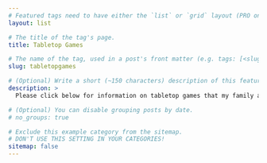 ```yaml
---
# Featured tags need to have either the `list` or `grid` layout (PRO only).
layout: list

# The title of the tag's page.
title: Tabletop Games

# The name of the tag, used in a post's front matter (e.g. tags: [<slug>]).
slug: tabletopgames

# (Optional) Write a short (~150 characters) description of this featured tag.
description: >
  Please click below for information on tabletop games that my family and I created.

# (Optional) You can disable grouping posts by date.
# no_groups: true

# Exclude this example category from the sitemap.
# DON'T USE THIS SETTING IN YOUR CATEGORIES!
sitemap: false
---
```

